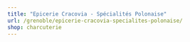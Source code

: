 ```yaml
---
title: "Epicerie Cracovia - Spécialités Polonaise"
url: /grenoble/epicerie-cracovia-specialites-polonaise/
shop: charcuterie
---
```


